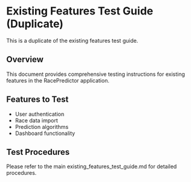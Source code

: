 # Existing Features Test Guide (Duplicate)

This is a duplicate of the existing features test guide.

## Overview
This document provides comprehensive testing instructions for existing features in the RacePredictor application.

## Features to Test
- User authentication
- Race data import
- Prediction algorithms
- Dashboard functionality

## Test Procedures
Please refer to the main existing_features_test_guide.md for detailed procedures.
